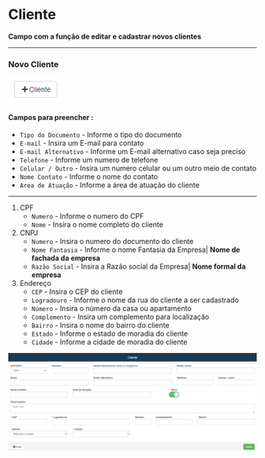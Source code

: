 # Cliente
**Campo com a função de editar e cadastrar novos clientes**
***

### Novo Cliente

![](../../../img/novoCliente.png)

#### **Campos para preencher :**

* `Tipo do Documento` - Informe o tipo do documento
* `E-mail` - Insira um E-mail para contato
* `E-mail Alternativo` - Informe um E-mail alternativo caso seja preciso
* `Telefone` - Informe um numero de telefone
* `Celular / Outro` - Insira um numero celular ou um outro meio de contato
* `Nome Contato` - Informe o nome do contato
* `Area de Atuação` - Informe a área de atuação do cliente
***
1. CPF 
    - `Numero` - Informe o numero do CPF
    - `Nome` - Insira o nome completo do cliente
2. CNPJ
    - `Numero` - Insira o numero do documento do cliente
    - `Nome Fantasia` - Informe o nome Fantasia da Empresa| **Nome de fachada da empresa**
    - `Razão Social` - Insira a Razão social da Empresa| **Nome formal da empresa**
3. Endereço
    - `CEP` - Insira o CEP do cliente
    - `Logradouro` - Informe o nome da rua do cliente a ser cadastrado
    - `Número` - Insira o número da casa ou apartamento
    - `Complemento` - Insira um complemento para localização
    - `Bairro` - Insira o nome do bairro do cliente
    - `Estado` - Informe o estado de moradia do cliente
    - `Cidade` - Informe a cidade de moradia do cliente

![](../../../img/cadastroCliente.png)